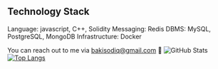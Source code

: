 ## **Technology Stack**

Language: javascript, C++, Solidity
Messaging: Redis
DBMS: MySQL, PostgreSQL, MongoDB
Infrastructure: Docker


You can reach out to me via bakisodiq@gmail.com 📠
![GitHub Stats](https://github-readme-stats.vercel.app/api?NaijaTechBro=&theme=radical)
[![Top Langs](https://github-readme-stats.vercel.app/api/top-langs/?NaijaTechBro=NaijaTechBro&layout=compact&theme=vision-friendly-dark)](https://github.com/NaijaTechBro/github-readme-stats)
